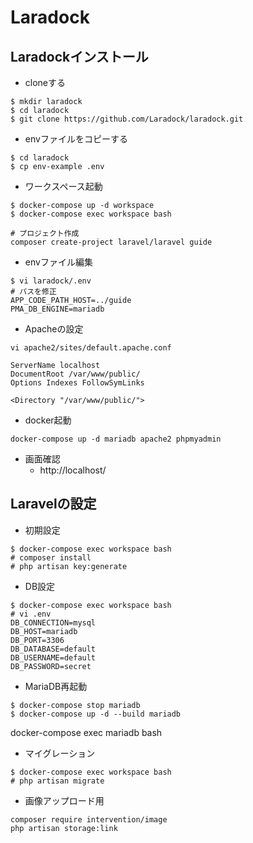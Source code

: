 # Laradock

## Laradockインストール

- cloneする
~~~
$ mkdir laradock
$ cd laradock
$ git clone https://github.com/Laradock/laradock.git
~~~

- envファイルをコピーする
~~~
$ cd laradock
$ cp env-example .env
~~~

- ワークスペース起動
~~~
$ docker-compose up -d workspace
$ docker-compose exec workspace bash

# プロジェクト作成
composer create-project laravel/laravel guide
~~~

- envファイル編集
~~~
$ vi laradock/.env
# パスを修正
APP_CODE_PATH_HOST=../guide
PMA_DB_ENGINE=mariadb
~~~

- Apacheの設定
~~~
vi apache2/sites/default.apache.conf

ServerName localhost
DocumentRoot /var/www/public/
Options Indexes FollowSymLinks

<Directory "/var/www/public/">
~~~

- docker起動
~~~
docker-compose up -d mariadb apache2 phpmyadmin
~~~

- 画面確認
  - http://localhost/

## Laravelの設定

- 初期設定
~~~
$ docker-compose exec workspace bash
# composer install
# php artisan key:generate
~~~

- DB設定
~~~
$ docker-compose exec workspace bash
# vi .env
DB_CONNECTION=mysql
DB_HOST=mariadb
DB_PORT=3306
DB_DATABASE=default
DB_USERNAME=default
DB_PASSWORD=secret
~~~

- MariaDB再起動
~~~
$ docker-compose stop mariadb
$ docker-compose up -d --build mariadb
~~~

docker-compose exec mariadb bash

- マイグレーション
~~~
$ docker-compose exec workspace bash
# php artisan migrate
~~~

- 画像アップロード用
~~~
composer require intervention/image
php artisan storage:link
~~~
